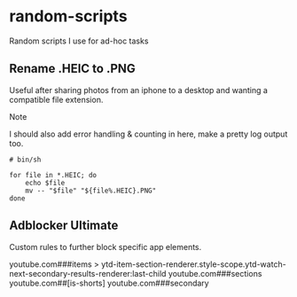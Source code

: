 # random-scripts
Random scripts I use for ad-hoc tasks


## Rename .HEIC to .PNG

Useful after sharing photos from an iphone to a desktop and wanting a compatible file extension. 

> [!NOTE]
> I should also add error handling & counting in here, make a pretty log output too.

```
# bin/sh

for file in *.HEIC; do
    echo $file
    mv -- "$file" "${file%.HEIC}.PNG"
done
```


## Adblocker Ultimate 

Custom rules to further block specific app elements.

youtube.com###items > ytd-item-section-renderer.style-scope.ytd-watch-next-secondary-results-renderer:last-child
youtube.com###sections
youtube.com##[is-shorts]
youtube.com###secondary
